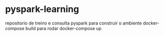 # pyspark-learning
 repositorio de treino e consulta pyspark
 para construir o ambiente docker-compose build
 para rodar docker-compose up
